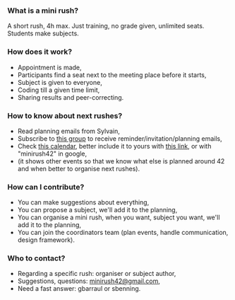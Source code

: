 ### What is a mini rush?

A short rush, 4h max. Just training, no grade given, unlimited seats. Students make subjects.

### How does it work?

- Appointment is made,
- Participants find a seat next to the meeting place before it starts,
- Subject is given to everyone,
- Coding till a given time limit,
- Sharing results and peer-correcting.

### How to know about next rushes?

- Read planning emails from Sylvain,
- Subscribe to [this group](https://groups.google.com/d/forum/minirush42) to receive reminder/invitation/planning emails,
- Check [this calendar](https://www.google.com/calendar/embed?src=minirush42%40gmail.com&ctz=Europe/Paris), better include it to yours with [this link](https://www.google.com/calendar/ical/minirush42%40gmail.com/public/basic.ics), or with "minirush42" in google,
- (it shows other events so that we know what else is planned around 42 and when better to organise next rushes).

### How can I contribute?

- You can make suggestions about everything,
- You can propose a subject, we'll add it to the planning,
- You can organise a mini rush, when you want, subject you want, we'll add it to the planning,
- You can join the coordinators team (plan events, handle communication, design framework).

### Who to contact?

- Regarding a specific rush: organiser or subject author,
- Suggestions, questions: minirush42@gmail.com,
- Need a fast answer: gbarraul or sbenning.
